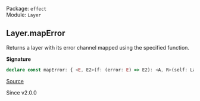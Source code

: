 Package: `effect`<br />
Module: `Layer`<br />

## Layer.mapError

Returns a layer with its error channel mapped using the specified function.

**Signature**

```ts
declare const mapError: { <E, E2>(f: (error: E) => E2): <A, R>(self: Layer<A, E, R>) => Layer<A, E2, R>; <A, E, R, E2>(self: Layer<A, E, R>, f: (error: E) => E2): Layer<A, E2, R>; }
```

[Source](https://github.com/Effect-TS/effect/tree/main/packages/effect/src/Layer.ts#L438)

Since v2.0.0